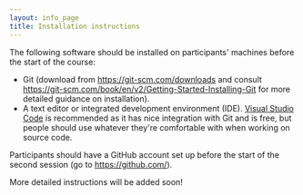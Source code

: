 ```yaml
---
layout: info_page
title: Installation instructions
---
```


The following software should be installed on participants' machines before
the start of the course:
* Git (download from <a href="https://git-scm.com/downloads" target="_blank">https://git-scm.com/downloads</a>
  and consult
  <a href="https://git-scm.com/book/en/v2/Getting-Started-Installing-Git" target="_blank">https://git-scm.com/book/en/v2/Getting-Started-Installing-Git</a>
  for more detailed guidance on installation).
* A text editor or integrated development environment (IDE).
  <a href="https://code.visualstudio.com/" target="_blank">Visual Studio Code</a>
  is recommended as it has nice integration with Git and is free, but people
  should use whatever they're comfortable with when working on source code.

Participants should have a GitHub account set up before the start of the
second session (go to <a href="https://github.com/" target="_blank">https://github.com/</a>).

More detailed instructions will be added soon!
